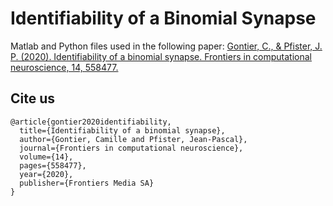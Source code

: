 # Identifiability of a Binomial Synapse

Matlab and Python files used in the following paper: [Gontier, C., & Pfister, J. P. (2020). Identifiability of a binomial synapse. Frontiers in computational neuroscience, 14, 558477.](https://www.frontiersin.org/articles/10.3389/fncom.2020.558477/full)

## Cite us

```
@article{gontier2020identifiability,
  title={Identifiability of a binomial synapse},
  author={Gontier, Camille and Pfister, Jean-Pascal},
  journal={Frontiers in computational neuroscience},
  volume={14},
  pages={558477},
  year={2020},
  publisher={Frontiers Media SA}
}
```
